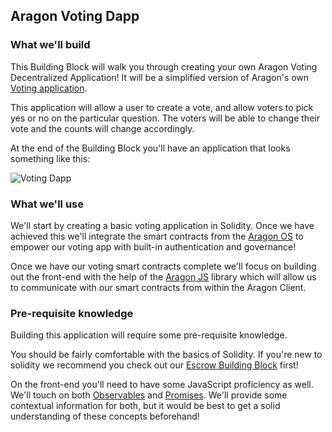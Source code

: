 ## Aragon Voting Dapp

### What we'll build

This Building Block will walk you through creating your own Aragon Voting Decentralized Application! It will be a simplified version of Aragon's own [Voting application](https://wiki.aragon.org/dev/apps/voting/).  

This application will allow a user to create a vote, and allow voters to pick yes or no on the particular question. The voters will be able to change their vote and the counts will change accordingly.

At the end of the Building Block you'll have an application that looks something like this:

![Voting Dapp](http://res.cloudinary.com/divzjiip8/image/upload/v1533624353/Voting_vcbj2k.png "A Voting Dapp")

### What we'll use

We'll start by creating a basic voting application in Solidity. Once we have achieved this we'll integrate the smart contracts from the [Aragon OS](https://hack.aragon.org/docs/aragonos-ref.html) to empower our voting app with built-in authentication and governance! 

Once we have our voting smart contracts complete we'll focus on building out the front-end with the help of the [Aragon JS](https://hack.aragon.org/docs/aragonjs-ref.html) library which will allow us to communicate with our smart contracts from within the Aragon Client. 

### Pre-requisite knowledge

Building this application will require some pre-requisite knowledge. 

You should be fairly comfortable with the basics of Solidity. If you're new to solidity we recommend you check out our [Escrow Building Block](https://www.chainshot.com/blocks/5adab204929d249e5faefb4c/) first!

On the front-end you'll need to have some JavaScript proficiency as well. We'll touch on both [Observables](https://github.com/tc39/proposal-observable) and [Promises](https://developer.mozilla.org/en-US/docs/Web/JavaScript/Reference/Global_Objects/Promise). We'll provide some contextual information for both, but it would be best to get a solid understanding of these concepts beforehand! 


